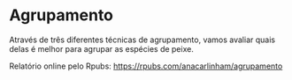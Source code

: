 # Agrupamento
Através de três diferentes técnicas de agrupamento, vamos avaliar quais delas é melhor para agrupar as espécies de peixe.

Relatório online pelo Rpubs: https://rpubs.com/anacarlinham/agrupamento

